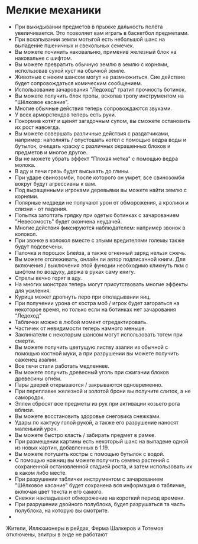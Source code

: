 # Мелкие механики

- При выкидывании предметов в прыжке дальность полёта увеличивается. Это позволяет вам играть в баскетбол предметами.
- При вскапывании земли мотыгой есть небольшой шанс на выпадение пшеничных и свекольных семечек.
- Вы можете починить наковальню, применив железный блок на наковальне с шифтом. 
- Вы можете превратить обычную землю в землю с корнями, использовав сухой куст на обычной земле.
- Животные с неким шансом могут не размножиться. Сие действие будет сопровождаться комическим сообщением.
- Использование зачарования "Ледоход" тратит прочность ботинок.
- Вы можете получить блок тропы, вскопав тропу инструментом на "Шёлковое касание".
- Многие обычные действия теперь сопровождаются звуками.
- У всех арморстендов теперь есть руки.
- Покормив котят и щенят загадочным супом, вы сможете остановить их рост навсегда.
- Вы можете совершать различные действия с раздатчиками, например: наполнять / опустошать котёл с помощью ведра воды и бутылок, очищать краску с различных окрашенных блоков и предметов и многое другое.
- Вы не можете убрать эффект "Плохая метка" с помощью ведра молока.
- В аду и печи грязь будет высыхать до глины.
- При ударе свинозомби, после которого он умрет, все свинозомби вокруг будут агрессивны к вам.
- Под выращенными игроками деревьями вы можете найти землю с корнями. 
- Полярные медведи не получают урон от обморожения, а кролики и слизни - от падения.
- Попытка затоптать грядку при одетых ботинках с зачарованием "Невесомость" будет окончена неудачей.
- Многие действия фиксируются наблюдателем: например звонок в колокол.
- При звонке в колокол вместе с злыми вредителями големы также будут подсвечены.
- Палочка и порошок Блейза, а также огненный заряд нельзя сжечь.
- Вы можете отслеживать, онлайн ли автор подписанной книги. Для включения / выключения этой функции необходимо кликнуть пкм с шифтом по воздуху, держа в руках саму книгу.
- Стрелы вечно горят в аду.
- На многих монстрах теперь могут присутствовать многие эффекты для усиления.
- Курица может дропнуть перо при откладывании яиц.
- При получении урона от костра моб / игрок будет загораться на некоторое время, но только если на ботинках нет зачарования "Ледоход"
- Таблички можно в любой момент отредактировать.
- Частичек от невидимости теперь намного меньше.
- Заклинатели с некоторым шансом могут использовать тотем при смерти.
- Вы можете получить цветущую листву азалии из обычной с помощью костной муки, а при разрушении вы можете получить саженец азалии.
- Все печи стали работать медленнее.
- Вы можете получить древесный уголь при сжигании блоков древесины огнём.
- Пары дверей открываются / закрываются одновременно.
- При переплавке железной и золотой брони вы получите слиток, а не самородок.
- Эллеи сбросят все предметы из рук при активации козьего рога вблизи.
- Вы можете восстановить здоровье снеговика снежками.
- Удары по кактусу голой рукой, а также его разрушение наносят маленький урон.
- Вы можете быстро класть / забирать предмет в рамке.
- При размещении картины есть некоторый шанс на выпадеие одной из новых картин, добавленных в 1.19.
- Вы можете потушить костры с помощью бутылок с водой.
- С помощью ножниц вы можете получить семяна растений с сохраненной остановленной стадией роста, и затем использовать их в каком либо месте.
- При разрушении таблички инструментом с зачарованием "Шёлковое касание" будет сохранена вся информация о табличке, включая цвет текста и его самого.
- Снежки накладывают обморожение на короткий период времени.
- При разрушении двойного полублока, будет разрушаться та часть полублока, на которую вы смотрите.
- 

Жители, Иллюзионеры в рейдах, Ферма Шалкеров и Тотемов отключены, элитры в энде не работают